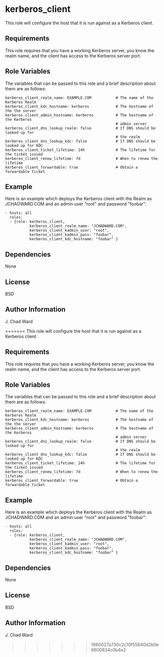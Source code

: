 kerberos_client
===============

This role will configure the host that it is run against as a Kerberos
client.

Requirements
------------

This role requires that you have a working Kerberos server, you know the
realm name, and the client has access to the Kerberos server port.

Role Variables
--------------

The variables that can be passed to this role and a brief description about
them are as follows:

    kerberos_client_realm_name: EXAMPLE.COM           # The name of the Kerberos Realm
    kerberos_client_kdc_hostname: kerberos            # The hostname of the the server
    kerberos_client_admin_hostname: kerberos          # The hostname of the Kerberos
                                                      # admin server
    kerberos_client_dns_lookup_realm: false           # If DNS should be looked up for
                                                      # the realm
    kerberos_client_dns_lookup_kdc: false             # If DNS should be looked up for KDC
    kerberos_client_ticket_lifetime: 24h              # The lifetime for the ticket issued
    kerberos_client_renew_lifetime: 7d                # When to renew the lifetime
    kerberos_client_forwardable: true                 # Obtain a forwardable ticket

Example
-------

Here is an example which deploys the Kerberos client with the Realm as
JCHADWARD.COM and an admin user "root" and password "foobar":

    - hosts: all
      roles:
      - {role: kerberos_client,
               kerberos_client_realm_name: "JCHADWARD.COM",
               kerberos_client_kadmin_user: "root",
               kerberos_client_kadmin_pass: "foobar",
               kerberos_client_kdc_hostname: "foobar" }

Dependencies
------------

None

License
-------

BSD

Author Information
------------------

J. Chad Ward


=======
This role will configure the host that it is run against as a Kerberos
client.

Requirements
------------

This role requires that you have a working Kerberos server, you know the
realm name, and the client has access to the Kerberos server port.

Role Variables
--------------

The variables that can be passed to this role and a brief description about
them are as follows:

    kerberos_client_realm_name: EXAMPLE.COM           # The name of the Kerberos Realm
    kerberos_client_kdc_hostname: kerberos            # The hostname of the the server
    kerberos_client_admin_hostname: kerberos          # The hostname of the Kerberos
                                                      # admin server
    kerberos_client_dns_lookup_realm: false           # If DNS should be looked up for
                                                      # the realm
    kerberos_client_dns_lookup_kdc: false             # If DNS should be looked up for KDC
    kerberos_client_ticket_lifetime: 24h              # The lifetime for the ticket issued
    kerberos_client_renew_lifetime: 7d                # When to renew the lifetime
    kerberos_client_forwardable: true                 # Obtain a forwardable ticket

Example
-------

Here is an example which deploys the Kerberos client with the Realm as
JCHADWARD.COM and an admin user "root" and password "foobar":

    - hosts: all
      roles:
      - {role: kerberos_client,
               kerberos_client_realm_name: "JCHADWARD.COM",
               kerberos_client_kadmin_user: "root",
               kerberos_client_kadmin_pass: "foobar",
               kerberos_client_kdc_hostname: "foobar" }

Dependencies
------------

None

License
-------

BSD

Author Information
------------------

J. Chad Ward

>>>>>>> 1980027a730c2c10f55840d2b0e6600834c0b4e2

